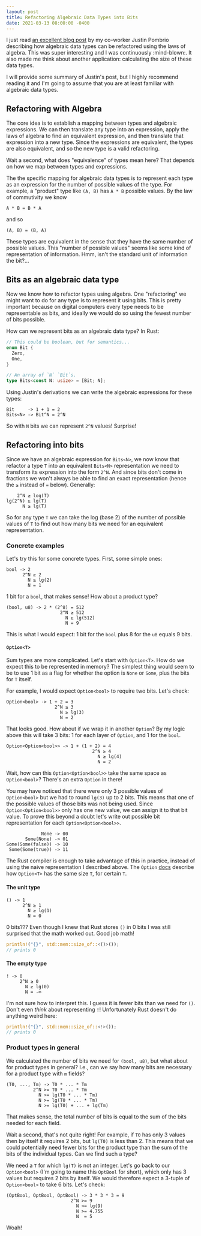```yaml
---
layout: post
title: Refactoring Algebraic Data Types into Bits
date: 2021-03-13 08:00:00 -0400
---
```


I just read [an excellent blog post][jp] by my co-worker Justin Pombrio
describing how algebraic data types can be refactored using the laws of algebra.
This was super interesting and I was continuously :mind-blown:. It also made me
think about another application: calculating the size of these data types.

I will provide some summary of Justin's post, but I highly recommend reading it
and I'm going to assume that you are at least familiar with algebraic data
types.

[jp]: https://justinpombrio.net/2021/03/11/algebra-and-data-types.html

## Refactoring with Algebra

The core idea is to establish a mapping between types and algebraic expressions.
We can then translate any type into an expression, apply the laws of algebra to
find an equivalent expression, and then translate that expression into a new
type. Since the expressions are equivalent, the types are also equivalent, and
so the new type is a valid refactoring.

Wait a second, what does "equivalence" of types mean here? That depends on how
we map between types and expressions.

The the specific mapping for algebraic data types is to represent each type as
an expression for the number of possible values of the type. For example, a
"product" type like `(A, B)` has `A * B` possible values. By the law of
commutivity we know
```
A * B = B * A
```
and so
```
(A, B) = (B, A)
```

These types are equivalent in the sense that they have the same number of
possible values. This "number of possible values" seems like some kind of
representation of information. Hmm, isn't the standard unit of information
the bit?...

## Bits as an algebraic data type

Now we know how to refactor types using algebra. One "refactoring" we might want
to do for any type is to represent it using bits. This is pretty important
because on digital computers every type needs to be representable as bits, and
ideally we would do so using the fewest number of bits possible.

How can we represent bits as an algebraic data type? In Rust:
```rust
// This could be boolean, but for semantics...
enum Bit {
  Zero,
  One,
}

// An array of `N` `Bit`s.
type Bits<const N: usize> = [Bit; N];
```

Using Justin's derivations we can write the algebraic expressions for these types:
```
Bit     -> 1 + 1 = 2
Bits<N> -> Bit^N = 2^N
```

So with `N` bits we can represent `2^N` values! Surprise!

## Refactoring into bits

Since we have an algebraic expression for `Bits<N>`, we now know that refactor a
type `T` into an equivalent `Bits<N>` representation we need to transform its
expression into the form `2^N`. And since bits don't come in fractions we won't
always be able to find an exact representation (hence the `≥` instead of `=`
below). Generally:

```
    2^N ≥ log(T)
lg(2^N) ≥ lg(T)
      N ≥ lg(T)
```

So for any type `T` we can take the log (base 2) of the number of possible
values of `T` to find out how many bits we need for an equivalent representation.

### Concrete examples

Let's try this for some concrete types. First, some simple ones:
```
bool -> 2
      2^N ≥ 2
        N ≥ lg(2)
        N = 1
```
1 bit for a `bool`, that makes sense! How about a product type?

```
(bool, u8) -> 2 * (2^8) = 512
                    2^N ≥ 512
                      N ≥ lg(512)
                      N = 9
```
This is what I would expect: 1 bit for the `bool` plus 8 for the `u8` equals 9
bits.

#### `Option<T>`

Sum types are more complicated. Let's start with `Option<T>`. How do we expect
this to be represented in memory? The simplest thing would seem to be to use 1
bit as a flag for whether the option is `None` or `Some`, plus the bits for `T`
itself.

For example, I would expect `Option<bool>` to require two bits. Let's check:

```
Option<bool> -> 1 + 2 = 3
                  2^N ≥ 3
                    N ≥ lg(3)
                    N = 2
```

That looks good. How about if we wrap it in another `Option`? By my logic above
this will take 3 bits: 1 for each layer of `Option`, and 1 for the `bool`.

```
Option<Option<bool>> -> 1 + (1 + 2) = 4
                                2^N ≥ 4
                                  N ≥ lg(4)
                                  N = 2
```

Wait, how can this `Option<Option<bool>>` take the same space as
`Option<bool>`? There's an extra `Option` in there!

You may have noticed that there were only 3 possible values of `Option<bool>`
but we had to round `lg(3)` up to 2 bits. This means that one of the possible
values of those bits was not being used. Since `Option<Option<bool>>` only has
one new value, we can assign it to that bit value. To prove this beyond a doubt
let's write out possible bit representation for each `Option<Option<bool>>`.

```
             None -> 00
       Some(None) -> 01
Some(Some(false)) -> 10
 Some(Some(true)) -> 11
```

The Rust compiler is enough to take advantage of this in practice, instead of
using the naive representation I described above. The `Option` [docs][opt]
describe how `Option<T>` has the same size `T`, for certain `T`.

[opt]: https://doc.rust-lang.org/std/option/#representation

#### The unit type

```
() -> 1
      2^N ≥ 1
        N ≥ lg(1)
        N = 0
```
0 bits??? Even though I knew that Rust stores `()` in 0 bits I was still
surprised that the math worked out. Good job math!

```rust
println!("{}", std::mem::size_of::<()>());
// prints 0
```

#### The empty type

```
! -> 0
     2^N ≥ 0
       N ≥ lg(0)
       N = -∞
```

I'm not sure how to interpret this. I guess it is fewer bits than we need for `()`.
Don't even _think_ about representing `!`! Unfortunately Rust doesn't do
anything weird here:

```rust
println!("{}", std::mem::size_of::<!>());
// prints 0
```

### Product types in general

We calculated the number of bits we need for `(bool, u8)`, but what about for
product types in general? I.e., can we say how many bits are necessary for a
product type with `m` fields?

```
(T0, ..., Tm) -> T0 * ... * Tm
          2^N >= T0 * ... * Tm
            N >= lg(T0 * ... * Tm)
            N >= lg(T0 * ... * Tm)
            N >= lg(T0) + ... + lg(Tm)
```

That makes sense, the total number of bits is equal to the sum of the bits
needed for each field.

Wait a second, that's not quite right! For example, if `T0` has only 3 values
then by itself it requires 2 bits, but `lg(T0)` is less than 2. This means that
we could potentially need fewer bits for the product type than the sum of the
bits of the individual types. Can we find such a type?

We need a `T` for which `lg(T)` is not an integer. Let's go back to our
`Option<bool>` (I'm going to name this `OptBool` for short), which only has 3
values but requires 2 bits by itself. We would therefore expect a 3-tuple of
`Option<bool>` to take 6 bits. Let's check:

```
(OptBool, OptBool, OptBool) -> 3 * 3 * 3 = 9
                        2^N >= 9
                          N >= lg(9)
                          N >= 4.755
                          N  = 5
```

Woah!
